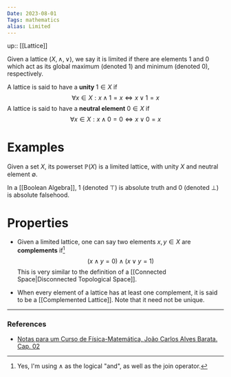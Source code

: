 ```yaml
---
Date: 2023-08-01
Tags: mathematics
alias: Limited
---
```

up:: [[Lattice]]

Given a lattice $(X, \land, \lor)$, we say it is limited if there are elements $1$ and $0$ which act as its global maximum (denoted $1$) and minimum (denoted $0$), respectively.

A lattice is said to have a **unity** $1 \in X$ if
$$
\forall x \in X: x \land 1 = x \iff x \lor 1 = x
$$
A lattice is said to have a **neutral element** $0 \in X$ if
$$
\forall x \in X: x \land 0 = 0 \iff x \lor 0 = x
$$
# Examples
Given a set $X$, its powerset $\mathbb{P}(X)$ is a limited lattice, with unity $X$ and neutral element $\emptyset$.

In a [[Boolean Algebra]], $1$ (denoted $\top$) is absolute truth and $0$ (denoted $\perp$) is absolute falsehood.

# Properties
- Given a limited lattice, one can say two elements $x,y \in X$ are **complements** if[^1]
$$
(x \land y = 0) \land (x \lor y = 1)
$$
This is very similar to the definition of a [[Connected Space|Disconnected Topological Space]].

- When every element of a lattice has at least one complement, it is said to be a [[Complemented Lattice]]. Note that it need not be unique.

---
### References
- [Notas para um Curso de Física-Matemática, João Carlos Alves Barata. Cap. 02](http://denebola.if.usp.br/~jbarata/Notas_de_aula/arquivos/nc-cap02.pdf)

[^1]: Yes, I'm using $\land$ as the logical "and", as well as the join operator.